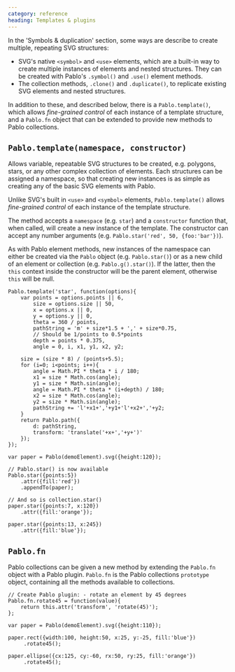 ```yaml
--- 
category: reference
heading: Templates & plugins
---
```


In the 'Symbols & duplication' section, some ways are describe to create multiple, repeating SVG structures:

* SVG's native `<symbol>` and `<use>` elements, which are a built-in way to create multiple instances of elements and nested structures. They can be created with Pablo's `.symbol()` and `.use()` element methods.
* The collection methods, `.clone()` and `.duplicate()`, to replicate existing SVG elements and nested structures.

In addition to these, and described below, there is a `Pablo.template()`, which allows _fine-grained control_ of each instance of a template structure, and a `Pablo.fn` object that can be extended to provide new methods to Pablo collections.


`Pablo.template(namespace, constructor)`
----------------------------------------

Allows variable, repeatable SVG structures to be created, e.g. polygons, stars, or any other complex collection of elements. Each structures can be assigned a namespace, so that creating new instances is as simple as creating any of the basic SVG elements with Pablo.

Unlike SVG's built in `<use>` and `<symbol>` elements, `Pablo.template()` allows _fine-grained control_ of each instance of the template structure.

The method accepts a `namespace` (e.g. `star`) and a `constructor` function that, when called, will create a new instance of the template. The constructor can accept any number arguments (e.g. `Pablo.star('red', 50, {foo:'bar'})`).

As with Pablo element methods, new instances of the namespace can either be created via the `Pablo` object (e.g. `Pablo.star()`) or as a new child of an element or collection (e.g. `Pablo.g().star()`). If the latter, then the `this` context inside the constructor will be the parent element, otherwise `this` will be null.


    Pablo.template('star', function(options){
        var points = options.points || 6,
            size = options.size || 50,
            x = options.x || 0,
            y = options.y || 0,
            theta = 360 / points,
            pathString = 'm' + size*1.5 + ',' + size*0.75,
            // Should be 1/points to 0.5*points
            depth = points * 0.375,
            angle = 0, i, x1, y1, x2, y2;

        size = (size * 8) / (points+5.5);
        for (i=0; i<points; i++){
            angle = Math.PI * theta * i / 180; 
            x1 = size * Math.cos(angle); 
            y1 = size * Math.sin(angle);
            angle = Math.PI * theta * (i+depth) / 180; 
            x2 = size * Math.cos(angle); 
            y2 = size * Math.sin(angle);
            pathString += 'l'+x1+','+y1+'l'+x2+','+y2;
        }
        return Pablo.path({
            d: pathString,
            transform: 'translate('+x+','+y+')'
        });
    });

    var paper = Pablo(demoElement).svg({height:120});

    // Pablo.star() is now available
    Pablo.star({points:5})
        .attr({fill:'red'})
        .appendTo(paper);

    // And so is collection.star()
    paper.star({points:7, x:120})
        .attr({fill:'orange'});
        
    paper.star({points:13, x:245})
        .attr({fill:'blue'});


`Pablo.fn`
----------

Pablo collections can be given a new method by extending the `Pablo.fn` object with a Pablo plugin. `Pablo.fn` is the Pablo collections `prototype` object, containing all the methods available to collections.

    // Create Pablo plugin: - rotate an element by 45 degrees
    Pablo.fn.rotate45 = function(value){
        return this.attr('transform', 'rotate(45)');
    };

    var paper = Pablo(demoElement).svg({height:110});

    paper.rect({width:100, height:50, x:25, y:-25, fill:'blue'})
         .rotate45();

    paper.ellipse({cx:125, cy:-60, rx:50, ry:25, fill:'orange'})
         .rotate45();